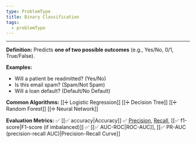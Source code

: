 ```yaml
---
type: ProblemType
title: Binary Classification
tags:
  - problemType
---
```


---

**Definition:** Predicts **one of two possible outcomes** (e.g., Yes/No, 0/1, True/False).

**Examples:**
- Will a patient be readmitted? (Yes/No)
- Is this email spam? (Spam/Not Spam)
- Will a loan default? (Default/No Default)

**Common Algorithms:**
 [[➗ Logistic Regression]]
 [[➗ Decision Tree]]
 [[➗ Random Forest]]
 [[➗ Neural Network]]

**Evaluation Metrics:**
✅ [[✅ accuracy|Accuracy]]
✅ [Precision](✅%20precision%20%20positive%20predictive%20value.md), [Recall](✅%20recall%20sensitivity%20%20true%20positive%20rate.md), [[✅ f1-score|F1-score (if imbalanced)]]
✅ [[✅ AUC-ROC|ROC-AUC]], [[✅ PR-AUC (precision-recall AUC)|Precision-Recall Curve]]

